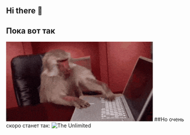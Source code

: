 ## Hi there 👋
## Пока вот так 
<img src="https://github.com/baktusya/baktusya/blob/main/apeing-ape.gif" alt="The Unlimited" width="400">
##Но очень скоро станет так:
<img src="https://github.com/baktusya/baktusya/blob/main/haxor.gif" alt="The Unlimited" width="400">

